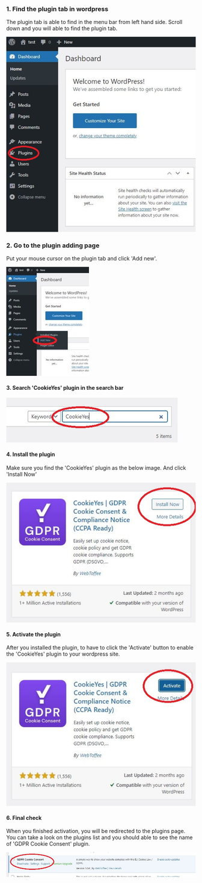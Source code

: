 
### 1. Find the plugin tab in wordpress

The plugin tab is able to find in the menu bar from left hand side.
Scroll down and you will able to find the plugin tab.

![Image](./assets/gd3-1.JPG)

### 2. Go to the plugin adding page

Put your mouse cursor on the plugin tab and click 'Add new'. 

![Image](./assets/gd3-2.JPG)

#### 3. Search 'CookieYes' plugin in the search bar

![Image](./assets/gd3-3.JPG)

#### 4. Install the plugin

Make sure you find the 'CookieYes' plugin as the below image. And click 'Install Now'

![Image](./assets/gd3-4.JPG)

#### 5. Activate the plugin 

After you installed the plugin, to have to click the 'Activate' button to enable the 'CookieYes' plugin to your wordpress site.

![Image](./assets/gd3-5.JPG)


#### 6. Final check

When you finished activation, you will be redirected to the plugins page. You can take a look on the plugins list and you should able to see the name of 'GDPR Cookie Consent' plugin. 

![Image](./assets/gd3-6.JPG)

